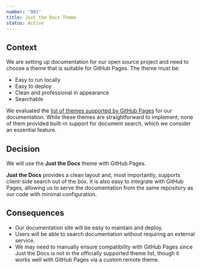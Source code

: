 ```yaml
---
number: "001"
title: Just the Docs Theme
status: Active
---
```


## Context

We are setting up documentation for our open source project and need to choose a theme that is suitable for GitHub Pages. The theme must be:

- Easy to run locally
- Easy to deploy
- Clean and professional in appearance
- Searchable

We evaluated the [list of themes supported by GitHub Pages](https://pages.github.com/themes/) for our documentation. While these themes are straightforward to implement, none of them provided built-in support for document search, which we consider an essential feature.

## Decision

We will use the **Just the Docs** theme with GitHub Pages.

**Just the Docs** provides a clean layout and, most importantly, supports client-side search out of the box. It is also easy to integrate with GitHub Pages, allowing us to serve the documentation from the same repository as our code with minimal configuration.

## Consequences

- Our documentation site will be easy to maintain and deploy.
- Users will be able to search documentation without requiring an external service.
- We may need to manually ensure compatibility with GitHub Pages since Just the Docs is not in the officially supported theme list, though it works well with GitHub Pages via a custom remote theme.
